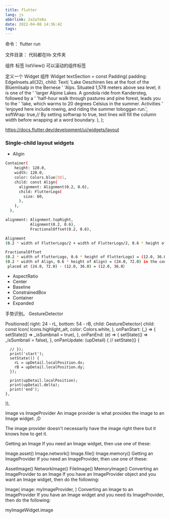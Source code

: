 ```yaml
---
title: flutter
lang: js
abbrlink: 2a2a7e8a
date: 2022-04-08 14:36:42
tags:
---
```


命令：
flutter run

文件目录：
 代码都在lib 文件夹

组件 标签
 listView() 可以滚动的组件标签
 <!--more-->

定义一个 Widget 组件 
Widget textSection = const Padding(
  padding: EdgeInsets.all(32),
  child: Text(
    'Lake Oeschinen lies at the foot of the Blüemlisalp in the Bernese '
    'Alps. Situated 1,578 meters above sea level, it is one of the '
    'larger Alpine Lakes. A gondola ride from Kandersteg, followed by a '
    'half-hour walk through pastures and pine forest, leads you to the '
    'lake, which warms to 20 degrees Celsius in the summer. Activities '
    'enjoyed here include rowing, and riding the summer toboggan run.',
    softWrap: true,// By setting softwrap to true, text lines will fill the column width before wrapping at a word boundary.
  ),
);


https://docs.flutter.dev/development/ui/widgets/layout


### Single-child layout widgets

+ Aligin

```bash
Container(
    height: 120.0,
    width: 120.0,
    color: Colors.blue[50],
    child: const Align(
      alignment: Alignment(0.2, 0.6),
      child: FlutterLogo(
        size: 60,
      ),
    ),
  ),

alignment: Alignment.topRight,
           Alignment(0.2, 0.6), 
           FractionalOffset(0.2, 0.6), 

Alignment
(0.2 * width of FlutterLogo/2 + width of FlutterLogo/2, 0.6 * height of FlutterLogo/2 + height of FlutterLogo/2) = (36.0, 48.0).

FractionalOffset
(0.2 * width of FlutterLogo, 0.6 * height of FlutterLogo) = (12.0, 36.0) in the coordinate system of the blue container.
(0.2 * width of Align, 0.6 * height of Align) = (24.0, 72.0) in the coordinate system of the Align widget.
 placed at (24.0, 72.0) - (12.0, 36.0) = (12.0, 36.0）
```

+ AspectRatio
+ Center
+ Baseline
+ ConstrainedBox 
+ Container
+ Expanded


手势识别。
GestureDetector 

 Positioned(
  right: 24 - rL,
  bottom: 54 - rB,
  child: GestureDetector(
    child: const Icon(
      Icons.highlight_alt,
      color: Colors.white,
    ),
    onPanStart: (_) => {
      setState(() => _isSumbnail = true),
    },
    onPanEnd: (e) => {
      setState(() => _isSumbnail = false),
    },
    onPanUpdate: (upDetail) {
      // setState(() {

      // });
      print('start');
      setState(() {
        rL = upDetail.localPosition.dx;
        rB = upDetail.localPosition.dy;
      });

      print(upDetail.localPosition);
      print(upDetail.delta);
      print('end');
    },                                
  )),



  Image vs ImageProvider
An image provider is what provides the image to an Image widget. ;D

The image provider doesn't necessarily have the image right there but it knows how to get it.

Getting an Image
If you need an Image widget, then use one of these:

Image.asset()
Image.network()
Image.file()
Image.memory()
Getting an ImageProvider
If you need an ImageProvider, then use one of these:

AssetImage()
NetworkImage()
FileImage()
MemoryImage()
Converting an ImageProvider to an Image
If you have an ImageProvider object and you want an Image widget, then do the following:

Image(
  image: myImageProvider,
)
Converting an Image to an ImageProvider
If you have an Image widget and you need its ImageProvider, then do the following:

myImageWidget.image